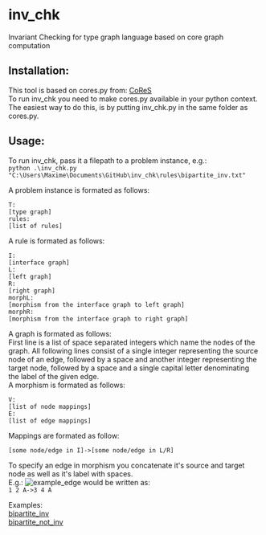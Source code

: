 # inv_chk
Invariant Checking for type graph language based on core graph computation 

## Installation:

This tool is based on cores.py from: [CoReS](https://github.com/mnederkorn/CoReS)  
To run inv_chk you need to make cores.py available in your python context. The easiest way to do this, is by putting inv_chk.py in the same folder as cores.py.

## Usage:

To run inv_chk, pass it a filepath to a problem instance, e.g.:  
```python .\inv_chk.py "C:\Users\Maxime\Documents\GitHub\inv_chk\rules\bipartite_inv.txt"```

A problem instance is formated as follows:
```
T:
[type graph]
rules:
[list of rules]
```  
A rule is formated as follows:
```
I:
[interface graph]
L:
[left graph]
R:
[right graph]
morphL:
[morphism from the interface graph to left graph]
morphR:
[morphism from the interface graph to right graph]
```  
A graph is formated as follows:  
First line is a list of space separated integers which name the nodes of the graph.
All following lines consist of a single integer representing the source node of an edge, followed by a space and another integer representing the target node, followed by a space and a single capital letter denominating the label of the given edge.  
A morphism is formated as follows:
```
V:
[list of node mappings]
E:
[list of edge mappings]
``` 
Mappings are formated as follow:
```  
[some node/edge in I]->[some node/edge in L/R]
``` 
To specify an edge in morphism you concatenate it's source and target node as well as it's label with spaces.  
E.g.: ![example_edge](./example_edge.gif) would be written as:  
```1 2 A->3 4 A```

Examples:  
[bipartite_inv](rules/bipartite_inv.txt)  
[bipartite_not_inv](rules/bipartite_not_inv.txt)
